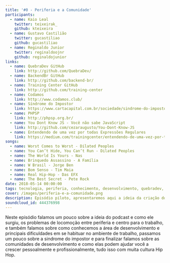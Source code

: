```yaml
---
title: '#0 - Periferia e a Comunidade'
participants:
  - name: Kaio Leal
    twitter: teixeirak_
    github: kteixeira
  - name: Gustavo Castilião
    twitter: gucastiliao
    github: gucastiliao
  - name: Reginaldo Junior
    twitter: reginaldoojnr
    github: reginaldojunior
links:
  - name: QuebraDev GitHub
    link: http://github.com/QuebraDev/ 
  - name: BackendBr GitHub
    link: http://github.com/backend-br/ 
  - name: Training Center GitHub
    link: http://github.com/training-center 
  - name: Codamos
    link: http://www.codamos.club/ 
  - name: Síndrome do Impostor 
    link: https://www.cartacapital.com.br/sociedade/sindrome-do-impostor-mais-uma-pedra-no-caminho-das-mulheres
  - name: PHPSP
    link: http://phpsp.org.br/ 
  - name: You Dont Know JS - Você não sabe JavaScript
    link: http://github.com/cezaraugusto/You-Dont-Know-JS 
  - name: Entendendo de uma vez por todas Expressões Regulares
    link: https://medium.com/trainingcenter/entendendo-de-uma-vez-por-todas-express%C3%B5es-regulares-parte-1-introdu%C3%A7%C3%A3o-dfe63e289dc3
songs:
  - name: Worst Comes to Worst - Dilated Peoples
  - name: You Can’t Hide, You Can’t Run - Dilated Peoples
  - name: The World Is Yours - Nas
  - name: Brinquedo Assassino - A Família
  - name: W Brasil - Jorge Ben
  - name: Bom Senso - Tim Maia
  - name: Real Hip-Hop - Das EFX
  - name: The Best Secret - Pete Rock
date: 2018-05-14 00:00:00
tags: tecnologia, periferia, conhecimento, desenvolvimento, quebradev, piloto, como surgiu, ideias
cover: /images/periferia-e-a-comunidade.png
description: Episódio piloto, apresentaremos aqui a ideia da criação do podcast, além de um pouco da nossa vivência.
soundcloud_id: 444376998
---
```


Neste episódio falamos um pouco sobre a ideia do podcast e como ele surgiu, os problemas de locomoção entre periferia e centro para o trabalho, e também falamos sobre como conhecemos a área de desenvolvimento e principais dificuldades em se habituar no ambiente de trabalho, passamos um pouco sobre a sindrome do impostor e para finalizar falamos sobre as comunidades de desenvolvimento e como elas podem ajudar você a crescer pessoalmente e profissionalmente, tudo isso com muita cultura Hip Hop.